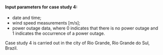 #### Input parameters for case study 4:
- date and time;
- wind speed measurements [m/s];
- power outage data, where 0 indicates that there is no power outage and 1 indicates the occurrence of a power outage.

Case study 4 is carried out in the city of Rio Grande, Rio Grande do Sul, Brazil.
